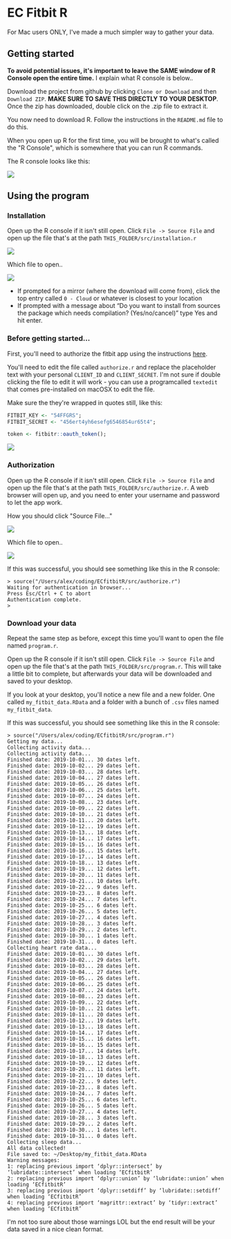 # EC Fitbit R

For Mac users ONLY, I've made a much simpler way to gather your data.

## Getting started

**To avoid potential issues, it's important to leave the SAME window of R Console open the entire time.** I explain what R console is below..

Download the project from github by clicking `Clone or Download` and then `Download ZIP`. **MAKE SURE TO SAVE THIS DIRECTLY TO YOUR DESKTOP**.
Once the zip has downloaded, double click on the .zip file to extract it.

You now need to download R. Follow the instructions in the `README.md` file to do this.

When you open up R for the first time, you will be brought to what's called the "R Console", which is somewhere that you can run R commands.

The R console looks like this:

![](img/r_console.png)


## Using the program

### Installation

Open up the R console if it isn't still open. Click `File -> Source File` and open up the file that's at the path `THIS_FOLDER/src/installation.r`

![](img/source_file.png)

Which file to open..

![](img/installation.png)

- If prompted for a mirror (where the download will come from), click the top entry called `0 - Cloud` or whatever is closest to your location
- If prompted with a message about “Do you want to install from sources the package which needs compilation? (Yes/no/cancel)” type Yes and hit enter.

### Before getting started...

First, you'll need to authorize the fitbit app using the instructions [here](https://github.com/vcannataro/ECfitbitR#creating-a-fitbit-web-app).

You'll need to edit the file called `authorize.r` and replace the placeholder text with your personal `CLIENT_ID` and `CLIENT_SECRET`.
I'm not sure if double clicking the file to edit it will work - you can use a programcalled `textedit` that comes pre-installed on macOSX to edit the file.

Make sure the they're wrapped in quotes still, like this:
```r
FITBIT_KEY <- "54FFGRS";
FITBIT_SECRET <- "456ert4yh6esefg6546854ur65t4";

token <- fitbitr::oauth_token();
```

![](img/edit_file.png)


### Authorization

Open up the R console if it isn't still open. Click `File -> Source File` and open up the file that's at the path `THIS_FOLDER/src/authorize.r`.
A web browser will open up, and you need to enter your username and password to let the app work.

How you should click "Source File..."

![](img/source_file.png)

Which file to open..

![](img/open_file.png)

If this was successful, you should see something like this in the R console:
```
> source("/Users/alex/coding/ECfitbitR/src/authorize.r")
Waiting for authentication in browser...
Press Esc/Ctrl + C to abort
Authentication complete.
> 
```

### Download your data

Repeat the same step as before, except this time you'll want to open the file named `program.r`.

Open up the R console if it isn't still open. Click `File -> Source File` and open up the file that's at the path `THIS_FOLDER/src/program.r`.
This will take a little bit to complete, but afterwards your data will be downloaded and saved to your desktop.

If you look at your desktop, you'll notice a new file and a new folder. One called `my_fitbit_data.RData` and a folder with a bunch of `.csv` files named `my_fitbit_data`.

If this was successful, you should see something like this in the R console:
```
> source("/Users/alex/coding/ECfitbitR/src/program.r")
Getting my data...
Collecting activity data...
Collecting activity data...
Finished date: 2019-10-01... 30 dates left.
Finished date: 2019-10-02... 29 dates left.
Finished date: 2019-10-03... 28 dates left.
Finished date: 2019-10-04... 27 dates left.
Finished date: 2019-10-05... 26 dates left.
Finished date: 2019-10-06... 25 dates left.
Finished date: 2019-10-07... 24 dates left.
Finished date: 2019-10-08... 23 dates left.
Finished date: 2019-10-09... 22 dates left.
Finished date: 2019-10-10... 21 dates left.
Finished date: 2019-10-11... 20 dates left.
Finished date: 2019-10-12... 19 dates left.
Finished date: 2019-10-13... 18 dates left.
Finished date: 2019-10-14... 17 dates left.
Finished date: 2019-10-15... 16 dates left.
Finished date: 2019-10-16... 15 dates left.
Finished date: 2019-10-17... 14 dates left.
Finished date: 2019-10-18... 13 dates left.
Finished date: 2019-10-19... 12 dates left.
Finished date: 2019-10-20... 11 dates left.
Finished date: 2019-10-21... 10 dates left.
Finished date: 2019-10-22... 9 dates left.
Finished date: 2019-10-23... 8 dates left.
Finished date: 2019-10-24... 7 dates left.
Finished date: 2019-10-25... 6 dates left.
Finished date: 2019-10-26... 5 dates left.
Finished date: 2019-10-27... 4 dates left.
Finished date: 2019-10-28... 3 dates left.
Finished date: 2019-10-29... 2 dates left.
Finished date: 2019-10-30... 1 dates left.
Finished date: 2019-10-31... 0 dates left.
Collecting heart rate data...
Finished date: 2019-10-01... 30 dates left.
Finished date: 2019-10-02... 29 dates left.
Finished date: 2019-10-03... 28 dates left.
Finished date: 2019-10-04... 27 dates left.
Finished date: 2019-10-05... 26 dates left.
Finished date: 2019-10-06... 25 dates left.
Finished date: 2019-10-07... 24 dates left.
Finished date: 2019-10-08... 23 dates left.
Finished date: 2019-10-09... 22 dates left.
Finished date: 2019-10-10... 21 dates left.
Finished date: 2019-10-11... 20 dates left.
Finished date: 2019-10-12... 19 dates left.
Finished date: 2019-10-13... 18 dates left.
Finished date: 2019-10-14... 17 dates left.
Finished date: 2019-10-15... 16 dates left.
Finished date: 2019-10-16... 15 dates left.
Finished date: 2019-10-17... 14 dates left.
Finished date: 2019-10-18... 13 dates left.
Finished date: 2019-10-19... 12 dates left.
Finished date: 2019-10-20... 11 dates left.
Finished date: 2019-10-21... 10 dates left.
Finished date: 2019-10-22... 9 dates left.
Finished date: 2019-10-23... 8 dates left.
Finished date: 2019-10-24... 7 dates left.
Finished date: 2019-10-25... 6 dates left.
Finished date: 2019-10-26... 5 dates left.
Finished date: 2019-10-27... 4 dates left.
Finished date: 2019-10-28... 3 dates left.
Finished date: 2019-10-29... 2 dates left.
Finished date: 2019-10-30... 1 dates left.
Finished date: 2019-10-31... 0 dates left.
Collecting sleep data...
All data collected!
File saved to: ~/Desktop/my_fitbit_data.RData
Warning messages:
1: replacing previous import ‘dplyr::intersect’ by ‘lubridate::intersect’ when loading ‘ECfitbitR’ 
2: replacing previous import ‘dplyr::union’ by ‘lubridate::union’ when loading ‘ECfitbitR’ 
3: replacing previous import ‘dplyr::setdiff’ by ‘lubridate::setdiff’ when loading ‘ECfitbitR’ 
4: replacing previous import ‘magrittr::extract’ by ‘tidyr::extract’ when loading ‘ECfitbitR’ 
```

I'm not too sure about those warnings LOL but the end result will be your data saved in a nice clean format.
